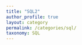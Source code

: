 ```yaml
---
title: "SQL2"
author_profile: true
layout: category
permalink: /categories/sql/
taxonomy: SQL
---
```

